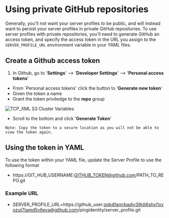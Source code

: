 # Using private GitHub repositories

Generally, you'll not want your server profiles to be public, and will instead want to persist your server profiles in private GitHub repositories. To use server profiles with private repositories, you'll need to generate GitHub an access token, and specify the access token in the URL you assign to the `SERVER_PROFILE_URL` environment variable in your YAML files.

## Create a Github access token

1. In Github, go to '**Settings**' --> '**Developer Settings**' --> '**Personal access tokens**'
* From `Personal access tokens' click the button to '**Generate new token**'
* Given the token a name
* Grant the token priviledge to the **repo** group

![TCP_XML S3 Cluster Variables](../images/GITHUB_PERSONAL_ACCESS_TOKEN.png)

* Scroll to the bottom and click '**Generate Token**'

```Note: Copy the token to a secure location as you will not be able to view the token again.```


## Using the token in YAML

To use the token within your YAML file, update the Server Profile to use the following format

* https://GIT_HUB_USERNAME:GITHUB_TOKEN@github.com/PATH_TO_REPO.git

### Example URL

* SERVER_PROFILE_URL=https://github_user:zqb4famrbadjv39jdi6shvl1xvozut7tamd5v6eva@github.com/pingidentity/server_profile.git



